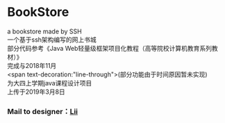 # BookStore
a bookstore made by SSH<br>
一个基于ssh架构编写的网上书城<br>
部分代码参考《Java Web轻量级框架项目化教程（高等院校计算机教育系列教材）》<br>
完成与2018年11月<br>
<span text-decoration:"line-through">(部分功能由于时间原因暂未实现)</span><br>
为大四上学期java课程设计项目<br>
上传于2019年3月8日<br>
<h3>Mail to designer：<a href="mailto:847233149@qq.com">Lii</a></h3>
